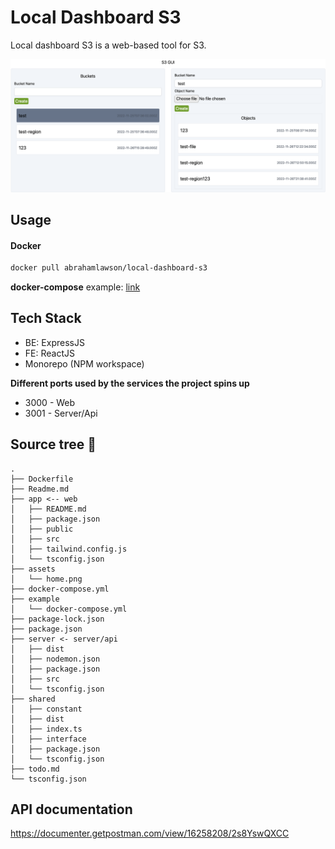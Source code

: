 # Local Dashboard S3
Local dashboard S3 is a web-based tool for S3.

!["home"](./assets/home.png)

## Usage
#### Docker
```bash
docker pull abrahamlawson/local-dashboard-s3
```
**docker-compose** example: [link](./example/docker-compose.yml)


## Tech Stack
- BE: ExpressJS
- FE: ReactJS
- Monorepo (NPM workspace)

**Different ports used by the services the project spins up**
- 3000 - Web
- 3001 - Server/Api

## Source tree 🌲
```
.
├── Dockerfile
├── Readme.md
├── app <-- web
│   ├── README.md
│   ├── package.json
│   ├── public
│   ├── src
│   ├── tailwind.config.js
│   └── tsconfig.json
├── assets
│   └── home.png
├── docker-compose.yml
├── example
│   └── docker-compose.yml
├── package-lock.json
├── package.json
├── server <- server/api
│   ├── dist
│   ├── nodemon.json
│   ├── package.json
│   ├── src
│   └── tsconfig.json
├── shared
│   ├── constant
│   ├── dist
│   ├── index.ts
│   ├── interface
│   ├── package.json
│   └── tsconfig.json
├── todo.md
└── tsconfig.json
```

## API documentation
https://documenter.getpostman.com/view/16258208/2s8YswQXCC
